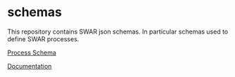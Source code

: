 # schemas

This repository contains SWAR json schemas.
In particular schemas used to define SWAR processes.


[Process Schema](schemas/v1.2.1/process.schema.json)

[Documentation](docs/README.md)